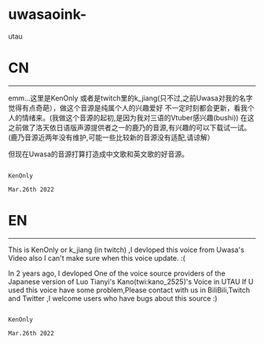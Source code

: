 # uwasaoink-
utau
# CN
----------------------
emm...这里是KenOnly 或者是twitch里的k_jiang(只不过,之前Uwasa对我的名字觉得有点奇葩），做这个音源是纯属个人的兴趣爱好
不一定时刻都会更新，看我个人的情绪来。(我做这个音源的起初,是因为我对三语的Vtuber感兴趣(bushi))
在这之前做了洛天依日语版声源提供者之一的鹿乃的音源,有兴趣的可以下载试一试。(鹿乃音源近两年没有维护,可能一些比较新的音源没有适配,请谅解）

但现在Uwasa的音源打算打造成中文歌和英文歌的好音源。
																                                                                                                        
                                                                                                                                        
                                                                                                                                        
                                                                                                                                        KenOnly
															                                                                                                        Mar.26th 2022
# EN
-----------------------
This is KenOnly or k_jiang (in twitch) ,I devloped this voice from Uwasa's Video 
also I can't make sure when this voice update.   :(

In 2 years ago, I devloped One of the voice source providers of the Japanese version of Luo Tianyi's Kano(twi:kano_2525)'s Voice in UTAU
If U used this voice have some problem,Please contact with us in BiliBili,Twitch and Twitter ,I welcome users who have bugs about this source :)
																                                                                                                        
                                                                                                                                        
                                                                                                                                        
                                                                                                                                        KenOnly
															                                                                                                        Mar.26th 2022
